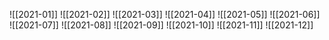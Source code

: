 ![[2021-01]]
![[2021-02]]
![[2021-03]]
![[2021-04]]
![[2021-05]]
![[2021-06]]
![[2021-07]]
![[2021-08]]
![[2021-09]]
![[2021-10]]
![[2021-11]]
![[2021-12]]
